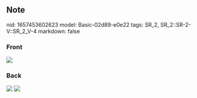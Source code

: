 ## Note
nid: 1657453602623
model: Basic-02d89-e0e22
tags: SR_2, SR_2::SR-2-V::SR_2_V-4
markdown: false

### Front
<img src="paste-e8f4f1d6a271db7005e28ce46f83e18afe2daf03.jpg">

### Back
<img src="paste-6d8f107be3d528bc235966b3e82ace14184e62c8.jpg">
<img src="paste-d79c12c440444bd8fba4b5797f1ae545e69854c5.jpg">
